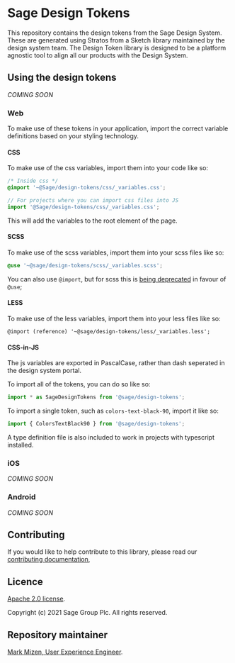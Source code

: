 # Sage Design Tokens

This repository contains the design tokens from the Sage Design System. These are generated using Stratos from a Sketch library maintained by the design system team. The Design Token library is designed to be a platform agnostic tool to align all our products with the Design System.

## Using the design tokens

_COMING SOON_

### Web

To make use of these tokens in your application, import the correct variable definitions based on your styling technology.

#### CSS

To make use of the css variables, import them into your code like so:
```css
/* Inside css */
@import '~@Sage/design-tokens/css/_variables.css';
```
```js
// For projects where you can import css files into JS
import '@Sage/design-tokens/css/_variables.css';
```

This will add the variables to the root element of the page.

#### SCSS

To make use of the scss variables, import them into your scss files like so:
```scss
@use '~@sage/design-tokens/scss/_variables.scss';
```

You can also use `@import`, but for scss this is [being deprecated](https://sass-lang.com/documentation/at-rules/import) in favour of `@use`;

#### LESS

To make use of the less variables, import them into your less files like so:
```less
@import (reference) '~@sage/design-tokens/less/_variables.less';
```

#### CSS-in-JS

The js variables are exported in PascalCase, rather than dash seperated in the design system portal.

To import all of the tokens, you can do so like so:

```js
import * as SageDesignTokens from '@sage/design-tokens';
```

To import a single token, such as `colors-text-black-90`, import it like so:
```js
import { ColorsTextBlack90 } from '@sage/design-tokens';
```

A type definition file is also included to work in projects with typescript installed.

### iOS

_COMING SOON_

### Android

_COMING SOON_

## Contributing

If you would like to help contribute to this library, please read our [contributing documentation](./docs/CONTRIBUTING.md),

## Licence

[Apache 2.0 license](./license).

Copyright (c) 2021 Sage Group Plc. All rights reserved.

## Repository maintainer

[Mark Mizen, User Experience Engineer](mailto:mark.mizen@sage.com).